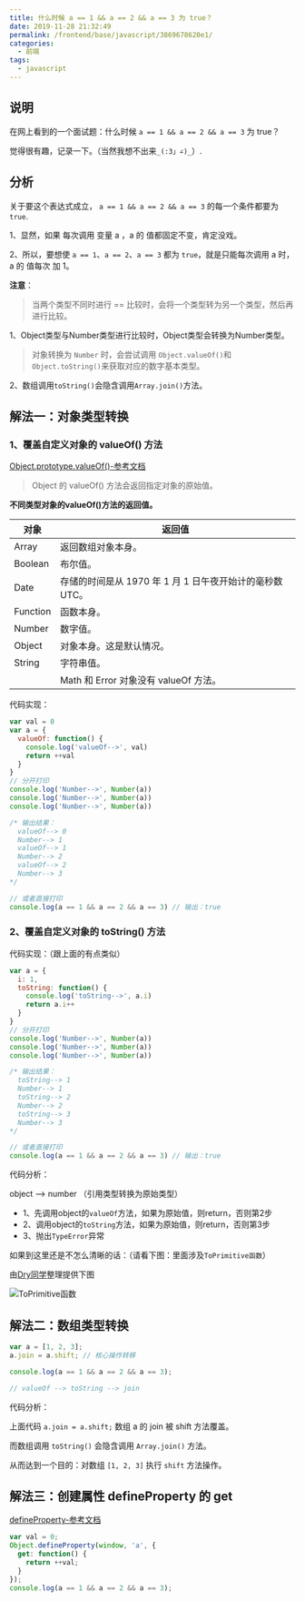 ```yaml
---
title: 什么时候 a == 1 && a == 2 && a == 3 为 true？
date: 2019-11-28 21:32:49
permalink: /frontend/base/javascript/3869678620e1/
categories:
  - 前端
tags:
  - javascript
---
```


## 说明

在网上看到的一个面试题：什么时候 `a == 1 && a == 2 && a == 3` 为 true？

觉得很有趣，记录一下。（当然我想不出来`_(:3」∠)_`）.

## 分析

关于要这个表达式成立， `a == 1 && a == 2 && a == 3` 的每一个条件都要为 `true`.

1、显然，如果 每次调用 变量 a ，a 的 值都固定不变，肯定没戏。

2、所以，要想使 `a == 1`、`a == 2`、`a == 3` 都为 `true`，就是只能每次调用 a 时，a 的 值每次 加 1。

**注意**：

> 当两个类型不同时进行 == 比较时，会将一个类型转为另一个类型，然后再进行比较。

1、Object类型与Number类型进行比较时，Object类型会转换为Number类型。

> 对象转换为 `Number` 时，会尝试调用 `Object.valueOf()`和`Object.toString()`来获取对应的数字基本类型。

2、数组调用`toString()`会隐含调用`Array.join()`方法。

## 解法一：对象类型转换

### 1、覆盖自定义对象的 valueOf() 方法

[Object.prototype.valueOf()-参考文档](https://developer.mozilla.org/zh-CN/docs/Web/JavaScript/Reference/Global_Objects/Object/valueOf)

> Object 的 valueOf() 方法会返回指定对象的原始值。

**不同类型对象的valueOf()方法的返回值。**

| 对象 | 返回值 |
|--|--|
| Array | 返回数组对象本身。|
| Boolean | 布尔值。|
| Date | 存储的时间是从 1970 年 1 月 1 日午夜开始计的毫秒数 UTC。|
| Function | 函数本身。|
| Number | 数字值。|
| Object | 对象本身。这是默认情况。|
| String | 字符串值。|
|  | Math 和 Error 对象没有 valueOf 方法。|

代码实现：

```js
var val = 0
var a = {
  valueOf: function() {
    console.log('valueOf-->', val)
    return ++val
  }
}
// 分开打印
console.log('Number-->', Number(a))
console.log('Number-->', Number(a))
console.log('Number-->', Number(a))

/* 输出结果：
  valueOf--> 0
  Number--> 1
  valueOf--> 1
  Number--> 2
  valueOf--> 2
  Number--> 3
*/

// 或者直接打印
console.log(a == 1 && a == 2 && a == 3) // 输出：true
```

### 2、覆盖自定义对象的 toString() 方法

代码实现：（跟上面的有点类似）

```js
var a = {
  i: 1,
  toString: function() {
    console.log('toString-->', a.i)
    return a.i++
  }
}
// 分开打印
console.log('Number-->', Number(a))
console.log('Number-->', Number(a))
console.log('Number-->', Number(a))

/* 输出结果：
  toString--> 1
  Number--> 1
  toString--> 2
  Number--> 2
  toString--> 3
  Number--> 3
*/

// 或者直接打印
console.log(a == 1 && a == 2 && a == 3) // 输出：true
```

代码分析：

object --> number （引用类型转换为原始类型）

- 1、先调用object的`valueOf`方法，如果为原始值，则return，否则第2步
- 2、调用object的`toString`方法，如果为原始值，则return，否则第3步
- 3、抛出`TypeError`异常

如果到这里还是不怎么清晰的话：（请看下图：里面涉及`ToPrimitive函数`）

由[Dry同学]((https://juejin.im/user/5b30863fe51d4558997fefdb))整理提供下图

![ToPrimitive函数](https://imgconvert.csdnimg.cn/aHR0cHM6Ly91c2VyLWdvbGQtY2RuLnhpdHUuaW8vMjAxOS8xMS8yOC8xNmViMjM0NWFkNzRiMDEx?x-oss-process=image/format,png)

## 解法二：数组类型转换

```js
var a = [1, 2, 3];
a.join = a.shift; // 核心操作转移

console.log(a == 1 && a == 2 && a == 3);

// valueOf --> toString --> join
```

代码分析：

上面代码 `a.join = a.shift;` 数组 a 的 join 被 shift 方法覆盖。

而数组调用 `toString()` 会隐含调用 `Array.join()` 方法。

从而达到一个目的：对数组 `[1, 2, 3]` 执行 `shift` 方法操作。

## 解法三：创建属性 defineProperty 的 get

[defineProperty-参考文档](https://developer.mozilla.org/zh-CN/docs/Web/JavaScript/Reference/Global_Objects/Object/defineProperty)

```js
var val = 0;
Object.defineProperty(window, 'a', {
  get: function() {
    return ++val;
  }
});
console.log(a == 1 && a == 2 && a == 3);
```
